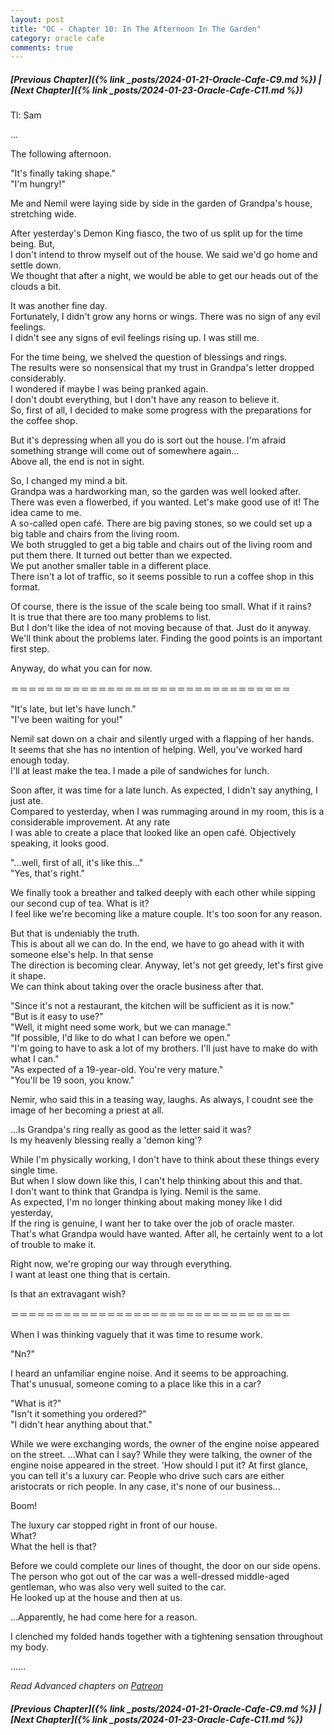 ```yaml
---
layout: post
title: "OC - Chapter 10: In The Afternoon In The Garden"
category: oracle cafe
comments: true
---
```


##### [Previous Chapter]({% link _posts/2024-01-21-Oracle-Cafe-C9.md %}) \| [Next Chapter]({% link _posts/2024-01-23-Oracle-Cafe-C11.md %})




Tl: Sam


…




The following afternoon.

"It's finally taking shape."    
"I'm hungry!"

Me and Nemil were laying side by side in the garden of Grandpa's house, stretching wide.       

After yesterday's Demon King fiasco, the two of us split up for the time being. But,     
I don't intend to throw myself out of the house. We said we'd go home and settle down.      
We thought that after a night, we would be able to get our heads out of the clouds a bit.
<!--more-->

It was another fine day.      
Fortunately, I didn't grow any horns or wings. There was no sign of any evil feelings.      
I didn't see any signs of evil feelings rising up. I was still me.

For the time being, we shelved the question of blessings and rings.      
The results were so nonsensical that my trust in Grandpa's letter dropped considerably.     
I wondered if maybe I was being pranked again.      
I don't doubt everything, but I don't have any reason to believe it.       
So, first of all, I decided to make some progress with the preparations for the coffee shop.

But it's depressing when all you do is sort out the house. I'm afraid something strange will come out of somewhere again...      
Above all, the end is not in sight.

So, I changed my mind a bit.        
Grandpa was a hardworking man, so the garden was well looked after.
There was even a flowerbed, if you wanted. Let's make good use of it! The idea came to me.     
A so-called open café. There are big paving stones, so we could set up a big table and chairs from the living room.     
We both struggled to get a big table and chairs out of the living room and put them there. It turned out better than we expected.     
We put another smaller table in a different place.     
There isn't a lot of traffic, so it seems possible to run a coffee shop in this format.

Of course, there is the issue of the scale being too small. What if it rains?     
It is true that there are too many problems to list.     
But I don't like the idea of not moving because of that. Just do it anyway.    
We'll think about the problems later. Finding the good points is an important first step.

Anyway, do what you can for now.


＝＝＝＝＝＝＝＝＝＝＝＝＝＝＝＝＝＝＝＝＝＝＝＝＝＝＝＝＝＝＝＝


"It's late, but let's have lunch."     
"I've been waiting for you!"

Nemil sat down on a chair and silently urged with a flapping of her hands.    
It seems that she has no intention of helping. Well, you've worked hard enough today.      
I'll at least make the tea. I made a pile of sandwiches for lunch.

Soon after, it was time for a late lunch. As expected, I didn't say anything, I just ate.     
Compared to yesterday, when I was rummaging around in my room, this is a considerable improvement. At any rate      
I was able to create a place that looked like an open café. Objectively speaking, it looks good.

"...well, first of all, it's like this..."     
"Yes, that's right."

We finally took a breather and talked deeply with each other while sipping our second cup of tea. What is it?      
I feel like we're becoming like a mature couple. It's too soon for any reason.

But that is undeniably the truth.          
This is about all we can do. In the end, we have to go ahead with it with someone else's help. In that sense     
The direction is becoming clear. Anyway, let's not get greedy, let's first give it shape.      
We can think about taking over the oracle business after that.

"Since it's not a restaurant, the kitchen will be sufficient as it is now."    
"But is it easy to use?"    
"Well, it might need some work, but we can manage."     
"If possible, I'd like to do what I can before we open."      
"I'm going to have to ask a lot of my brothers. I'll just have to make do with what I can."     
"As expected of a 19-year-old. You're very mature."     
"You'll be 19 soon, you know."

Nemir, who said this in a teasing way, laughs. As always, I coudnt see the image of her becoming a priest at all.

...Is Grandpa's ring really as good as the letter said it was?      
Is my heavenly blessing really a 'demon king'?

<div data-nat="424166"></div>

While I'm physically working, I don't have to think about these things every single time.      
But when I slow down like this, I can't help thinking about this and that.     
I don't want to think that Grandpa is lying. Nemil is the same.      
As expected, I'm no longer thinking about making money like I did yesterday,       
If the ring is genuine, I want her to take over the job of oracle master.       
That's what Grandpa would have wanted. After all, he certainly went to a lot of trouble to make it.

Right now, we're groping our way through everything.      
I want at least one thing that is certain.

Is that an extravagant wish?

＝＝＝＝＝＝＝＝＝＝＝＝＝＝＝＝＝＝＝＝＝＝＝＝＝＝＝＝＝＝＝＝

When I was thinking vaguely that it was time to resume work.

"Nn?"

I heard an unfamiliar engine noise. And it seems to be approaching.      
That's unusual, someone coming to a place like this in a car?

"What is it?"     
"Isn't it something you ordered?"     
"I didn't hear anything about that."    

While we were exchanging words, the owner of the engine noise appeared on the street. …What can I say? While they were talking, the owner of the engine noise appeared in the street. 'How should I put it?
At first glance, you can tell it's a luxury car. People who drive such cars are either aristocrats or rich people.
In any case, it's none of our business...

Boom!

The luxury car stopped right in front of our house.    
What?     
What the hell is that?      

Before we could complete our lines of thought, the door on our side opens. The person who got out of the car was a well-dressed middle-aged gentleman, who was also very well suited to the car.     
He looked up at the house and then at us.

...Apparently, he had come here for a reason.


I clenched my folded hands together with a tightening sensation throughout my body.



......


_Read Advanced chapters on [Patreon]( https://www.patreon.com/bePatron?u=90469752 )_


##### [Previous Chapter]({% link _posts/2024-01-21-Oracle-Cafe-C9.md %}) \| [Next Chapter]({% link _posts/2024-01-23-Oracle-Cafe-C11.md %})
